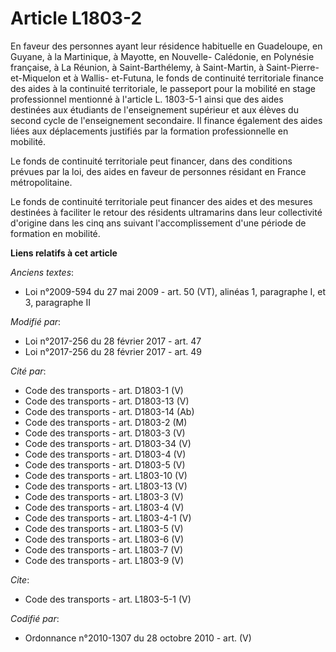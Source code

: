 # Article L1803-2

En faveur des personnes ayant leur résidence habituelle en Guadeloupe, en Guyane, à la Martinique, à Mayotte, en Nouvelle-
Calédonie, en Polynésie française, à La Réunion, à Saint-Barthélemy, à Saint-Martin, à Saint-Pierre-et-Miquelon et à Wallis-
et-Futuna, le fonds de continuité territoriale finance des aides à la continuité territoriale, le passeport pour la mobilité
en stage professionnel mentionné à l'article L. 1803-5-1 ainsi que des aides destinées aux étudiants de l'enseignement
supérieur et aux élèves du second cycle de l'enseignement secondaire. Il finance également des aides liées aux déplacements
justifiés par la formation professionnelle en mobilité. 

Le fonds de continuité territoriale peut financer, dans des conditions prévues par la loi, des aides en faveur de personnes
résidant en France métropolitaine. 

Le fonds de continuité territoriale peut financer des aides et des mesures destinées à faciliter le retour des résidents
ultramarins dans leur collectivité d'origine dans les cinq ans suivant l'accomplissement d'une période de formation en
mobilité.

**Liens relatifs à cet article**

_Anciens textes_:

  - Loi n°2009-594 du 27 mai 2009 - art. 50 (VT), alinéas 1, paragraphe I, et 3, paragraphe II

_Modifié par_:

  - Loi n°2017-256 du 28 février 2017 - art. 47
  - Loi n°2017-256 du 28 février 2017 - art. 49

_Cité par_:

  - Code des transports - art. D1803-1 (V)
  - Code des transports - art. D1803-13 (V)
  - Code des transports - art. D1803-14 (Ab)
  - Code des transports - art. D1803-2 (M)
  - Code des transports - art. D1803-3 (V)
  - Code des transports - art. D1803-34 (V)
  - Code des transports - art. D1803-4 (V)
  - Code des transports - art. D1803-5 (V)
  - Code des transports - art. L1803-10 (V)
  - Code des transports - art. L1803-13 (V)
  - Code des transports - art. L1803-3 (V)
  - Code des transports - art. L1803-4 (V)
  - Code des transports - art. L1803-4-1 (V)
  - Code des transports - art. L1803-5 (V)
  - Code des transports - art. L1803-6 (V)
  - Code des transports - art. L1803-7 (V)
  - Code des transports - art. L1803-9 (V)

_Cite_:

  - Code des transports - art. L1803-5-1 (V)

_Codifié par_:

  - Ordonnance n°2010-1307 du 28 octobre 2010 - art. (V)
